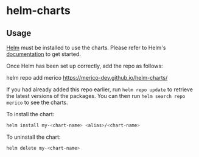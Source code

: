 # helm-charts

## Usage

[Helm](https://helm.sh) must be installed to use the charts. Please refer to
Helm's [documentation](https://helm.sh/docs) to get started.

Once Helm has been set up correctly, add the repo as follows:

helm repo add merico https://merico-dev.github.io/helm-charts/

If you had already added this repo earlier, run `helm repo update` to retrieve
the latest versions of the packages. You can then run `helm search repo
merico` to see the charts.

To install the <chart-name> chart:

```bash
helm install my-<chart-name> <alias>/<chart-name>
```

To uninstall the chart:

```bash
helm delete my-<chart-name>
```
